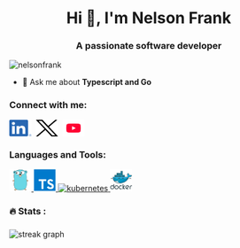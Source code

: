 <h1 align="center">Hi 👋, I'm Nelson Frank</h1>
<h3 align="center">A passionate software developer </h3>

<p align="left"> <img src="https://komarev.com/ghpvc/?username=nelsonfrank&label=Profile%20views&color=0e75b6&style=flat" alt="nelsonfrank" /> </p>

- 💬 Ask me about **Typescript and Go**

<h3 align="left">Connect with me:</h3>
<p align="left" style="display: flex; gap:8px; align-item: center;">
<a href="https://linkedin.com/in/nelson-frank-munissy" target="_blank"><img align="center" src="./assets/images/linked-in.png" alt="nelson-frank-munissy" height="30" width="40" /></a>
<a href="https://x.com/nelsonfr_" target="_blank"><img align="center" src="./assets/images/x.png" alt="nelsonfrank" height="30" width="40" /></a>
<a href="https://www.youtube.com/@nelsonfrank" target="_blank"><img align="center" src="./assets/images/youtube.png" alt="nelsonfrank" height="30" width="40" /></a>
</p>

<h3 align="left">Languages and Tools:</h3>
<p align="left">  <a href="https://golang.org" target="_blank" rel="noreferrer"> <img src="https://raw.githubusercontent.com/devicons/devicon/master/icons/go/go-original.svg" alt="go" width="40" height="40"/> </a>  <a href="https://www.typescriptlang.org/" target="_blank" rel="noreferrer"> <img src="https://raw.githubusercontent.com/devicons/devicon/master/icons/typescript/typescript-original.svg" alt="typescript" width="40" height="40"/> </a> <a href="https://kubernetes.io" target="_blank" rel="noreferrer"> <img src="https://www.vectorlogo.zone/logos/kubernetes/kubernetes-icon.svg" alt="kubernetes" width="40" height="40"/> </a> <a href="https://www.docker.com/" target="_blank" rel="noreferrer"> <img src="https://raw.githubusercontent.com/devicons/devicon/master/icons/docker/docker-original-wordmark.svg" alt="docker" width="40" height="40"/> </a> </p>



###

<h3 align="left">🔥   Stats :</h3>

###

<div align="left">
  <img src="https://streak-stats.demolab.com?user=nelsonfrank&locale=en&mode=daily&theme=dark&hide_border=false&border_radius=5&order=3" height="220" alt="streak graph"  />
</div>

###
